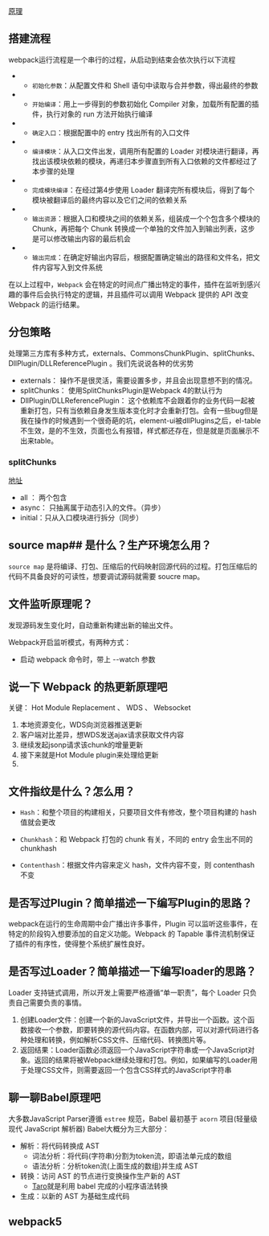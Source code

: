 [原理](https://juejin.cn/post/6844904046294204429)
## 搭建流程


webpack运行流程是一个串行的过程，从启动到结束会依次执行以下流程

- -   `初始化参数`：从配置文件和 Shell 语句中读取与合并参数，得出最终的参数
- -   `开始编译`：用上一步得到的参数初始化 Compiler 对象，加载所有配置的插件，执行对象的 run 方法开始执行编译
- -   `确定入口`：根据配置中的 entry 找出所有的入口文件
- -   `编译模块`：从入口文件出发，调用所有配置的 Loader 对模块进行翻译，再找出该模块依赖的模块，再递归本步骤直到所有入口依赖的文件都经过了本步骤的处理
- -   `完成模块编译`：在经过第4步使用 Loader 翻译完所有模块后，得到了每个模块被翻译后的最终内容以及它们之间的依赖关系
- -   `输出资源`：根据入口和模块之间的依赖关系，组装成一个个包含多个模块的 Chunk，再把每个 Chunk 转换成一个单独的文件加入到输出列表，这步是可以修改输出内容的最后机会
- -   `输出完成`：在确定好输出内容后，根据配置确定输出的路径和文件名，把文件内容写入到文件系统

在以上过程中，`Webpack` 会在特定的时间点广播出特定的事件，插件在监听到感兴趣的事件后会执行特定的逻辑，并且插件可以调用 Webpack 提供的 API 改变 Webpack 的运行结果。

## 分包策略

处理第三方库有多种方式，externals、CommonsChunkPlugin、splitChunks、DllPlugin/DLLReferencePlugin 。我们先说说各种的优劣势

-  externals： 操作不是很灵活，需要设置多步，并且会出现意想不到的情况。
-  splitChunks： 使用SplitChunksPlugin是Webpack 4的默认行为
-  DllPlugin/DLLReferencePlugin： 这个依赖库不会跟着你的业务代码一起被 重新打包，只有当依赖自身发生版本变化时才会重新打包。会有一些bug但是我在操作的时候遇到一个很奇葩的坑，element-ui被dllPlugins之后，el-table不生效，是的不生效，页面也么有报错，样式都还存在，但是就是页面展示不出来table。
### splitChunks
[地址](https://juejin.cn/post/6844904195737255943)
- all ： 两个包含
- async： 只抽离属于动态引入的文件。（异步）
- initial：只从入口模块进行拆分（同步）

## source map## 是什么？生产环境怎么用？

`source map` 是将编译、打包、压缩后的代码映射回源代码的过程。打包压缩后的代码不具备良好的可读性，想要调试源码就需要 soucre map。

## 文件监听原理呢？

发现源码发生变化时，自动重新构建出新的输出文件。

Webpack开启监听模式，有两种方式：

-   启动 webpack 命令时，带上 --watch 参数

## 说一下 Webpack 的热更新原理吧

关键： Hot Module Replacement 、 WDS 、 Websocket

1. 本地资源变化，WDS向浏览器推送更新
2. 客户端对比差异，想WDS发送ajax请求获取文件内容
3. 继续发起jsonp请求该chunk的增量更新
4. 接下来就是Hot Module plugin来处理给更新
5. 
## 文件指纹是什么？怎么用？

-   `Hash`：和整个项目的构建相关，只要项目文件有修改，整个项目构建的 hash 值就会更改
    
-   `Chunkhash`：和 Webpack 打包的 chunk 有关，不同的 entry 会生出不同的 chunkhash
    
-   `Contenthash`：根据文件内容来定义 hash，文件内容不变，则 contenthash 不变

## 是否写过Plugin？简单描述一下编写Plugin的思路？

webpack在运行的生命周期中会广播出许多事件，Plugin 可以监听这些事件，在特定的阶段钩入想要添加的自定义功能。Webpack 的 Tapable 事件流机制保证了插件的有序性，使得整个系统扩展性良好。

## 是否写过Loader？简单描述一下编写loader的思路？

Loader 支持链式调用，所以开发上需要严格遵循“单一职责”，每个 Loader 只负责自己需要负责的事情。

1.  创建Loader文件：创建一个新的JavaScript文件，并导出一个函数。这个函数接收一个参数，即要转换的源代码内容。在函数内部，可以对源代码进行各种处理和转换，例如解析CSS文件、压缩代码、转换图片等。
2. 返回结果：Loader函数必须返回一个JavaScript字符串或一个JavaScript对象。返回的结果将被Webpack继续处理和打包。例如，如果编写的Loader用于处理CSS文件，则需要返回一个包含CSS样式的JavaScript字符串

## 聊一聊Babel原理吧

大多数JavaScript Parser遵循 `estree` 规范，Babel 最初基于 `acorn` 项目(轻量级现代 JavaScript 解析器) Babel大概分为三大部分：

-   解析：将代码转换成 AST
    -   词法分析：将代码(字符串)分割为token流，即语法单元成的数组
    -   语法分析：分析token流(上面生成的数组)并生成 AST
-   转换：访问 AST 的节点进行变换操作生产新的 AST
    -   [Taro](https://link.juejin.cn?target=https%3A%2F%2Fgithub.com%2FNervJS%2Ftaro%2Fblob%2Fmaster%2Fpackages%2Ftaro-transformer-wx%2Fsrc%2Findex.ts%23L15 "https://github.com/NervJS/taro/blob/master/packages/taro-transformer-wx/src/index.ts#L15")就是利用 babel 完成的小程序语法转换
-   生成：以新的 AST 为基础生成代码


## webpack5

